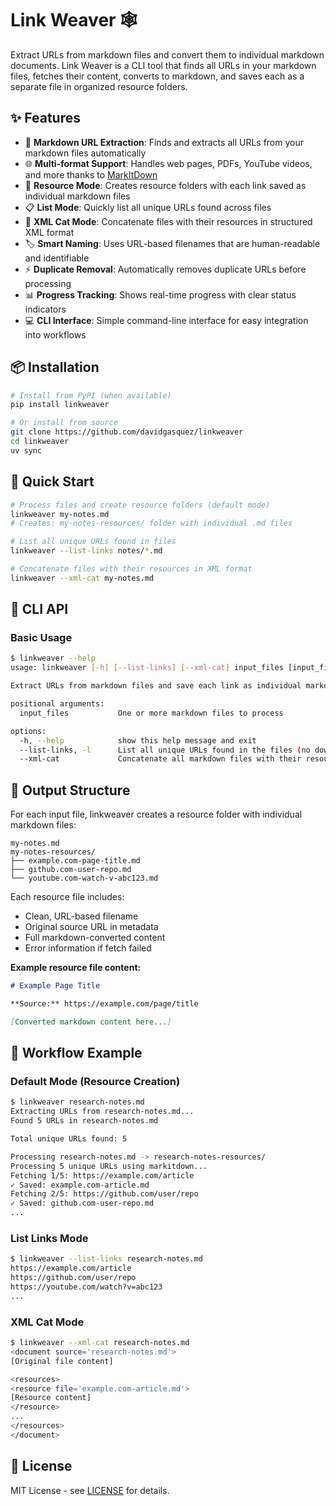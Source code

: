 # Link Weaver 🕸️

Extract URLs from markdown files and convert them to individual markdown documents. Link Weaver is a CLI tool that finds all URLs in your markdown files, fetches their content, converts to markdown, and saves each as a separate file in organized resource folders.

## ✨ Features

- 📝 **Markdown URL Extraction**: Finds and extracts all URLs from your markdown files automatically
- 🌐 **Multi-format Support**: Handles web pages, PDFs, YouTube videos, and more thanks to [MarkItDown](https://github.com/microsoft/markitdown)
- 📁 **Resource Mode**: Creates resource folders with each link saved as individual markdown files
- 📋 **List Mode**: Quickly list all unique URLs found across files
- 🔗 **XML Cat Mode**: Concatenate files with their resources in structured XML format
- 🏷️ **Smart Naming**: Uses URL-based filenames that are human-readable and identifiable
- ⚡ **Duplicate Removal**: Automatically removes duplicate URLs before processing
- 📊 **Progress Tracking**: Shows real-time progress with clear status indicators
- 💻 **CLI Interface**: Simple command-line interface for easy integration into workflows

## 📦 Installation

```bash
# Install from PyPI (when available)
pip install linkweaver

# Or install from source
git clone https://github.com/davidgasquez/linkweaver
cd linkweaver
uv sync
```

## 🚀 Quick Start

```bash
# Process files and create resource folders (default mode)
linkweaver my-notes.md
# Creates: my-notes-resources/ folder with individual .md files

# List all unique URLs found in files
linkweaver --list-links notes/*.md

# Concatenate files with their resources in XML format
linkweaver --xml-cat my-notes.md
```

## 🔧 CLI API

### Basic Usage

```bash
$ linkweaver --help
usage: linkweaver [-h] [--list-links] [--xml-cat] input_files [input_files ...]

Extract URLs from markdown files and save each link as individual markdown files in resource folders

positional arguments:
  input_files           One or more markdown files to process

options:
  -h, --help            show this help message and exit
  --list-links, -l      List all unique URLs found in the files (no downloading)
  --xml-cat             Concatenate all markdown files with their resource folders in XML structure
```

## 📁 Output Structure

For each input file, linkweaver creates a resource folder with individual markdown files:

```
my-notes.md
my-notes-resources/
├── example.com-page-title.md
├── github.com-user-repo.md
└── youtube.com-watch-v-abc123.md
```

Each resource file includes:
- Clean, URL-based filename
- Original source URL in metadata
- Full markdown-converted content
- Error information if fetch failed

**Example resource file content:**
```markdown
# Example Page Title

**Source:** https://example.com/page/title

[Converted markdown content here...]
```

## 🔄 Workflow Example

### Default Mode (Resource Creation)
```bash
$ linkweaver research-notes.md
Extracting URLs from research-notes.md...
Found 5 URLs in research-notes.md

Total unique URLs found: 5

Processing research-notes.md -> research-notes-resources/
Processing 5 unique URLs using markitdown...
Fetching 1/5: https://example.com/article
✓ Saved: example.com-article.md
Fetching 2/5: https://github.com/user/repo
✓ Saved: github.com-user-repo.md
...
```

### List Links Mode
```bash
$ linkweaver --list-links research-notes.md
https://example.com/article
https://github.com/user/repo
https://youtube.com/watch?v=abc123
...
```

### XML Cat Mode
```bash
$ linkweaver --xml-cat research-notes.md
<document source='research-notes.md'>
[Original file content]

<resources>
<resource file='example.com-article.md'>
[Resource content]
</resource>
...
</resources>
</document>
```

## 📜 License

MIT License - see [LICENSE](LICENSE) for details.
